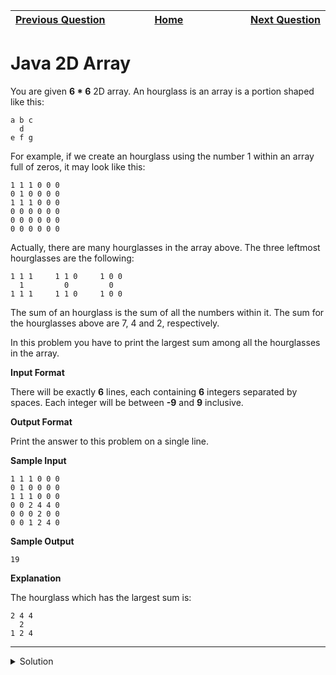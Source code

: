 | <img width=1000>[Previous Question](https://github.com/Kevin-Lago/java-hackerrank-solutions/tree/main/src/)</img> | <img width=1000>[Home](https://github.com/Kevin-Lago/java-hackerrank-solutions)</img> | <img width=1000>[Next Question](https://github.com/Kevin-Lago/java-hackerrank-solutions/tree/main/src/)</img> |
|:---|:---:|---:|

# Java 2D Array

You are given __6 * 6__ 2D array. An hourglass is an array is a portion shaped like this:

```
a b c
  d
e f g
```

For example, if we create an hourglass using the number 1 within an array full of zeros, it may look like this:

```
1 1 1 0 0 0
0 1 0 0 0 0
1 1 1 0 0 0
0 0 0 0 0 0
0 0 0 0 0 0
0 0 0 0 0 0
```

Actually, there are many hourglasses in the array above. The three leftmost hourglasses are the following:

```
1 1 1     1 1 0     1 0 0
  1         0         0
1 1 1     1 1 0     1 0 0
```

The sum of an hourglass is the sum of all the numbers within it. The sum for the hourglasses above are 7, 4 and 2, respectively.

In this problem you have to print the largest sum among all the hourglasses in the array.

__Input Format__

There will be exactly __6__ lines, each containing __6__ integers separated by spaces. Each integer will be between __-9__ and __9__ inclusive.

__Output Format__

Print the answer to this problem on a single line.

__Sample Input__

```
1 1 1 0 0 0
0 1 0 0 0 0
1 1 1 0 0 0
0 0 2 4 4 0
0 0 0 2 0 0
0 0 1 2 4 0
```

__Sample Output__

```
19
```

__Explanation__

The hourglass which has the largest sum is:

```
2 4 4
  2
1 2 4
```

---

<details><summary>Solution</summary>
    
```java
import java.io.*;
import java.util.*;
import java.util.stream.*;
import static java.util.stream.Collectors.toList;

public class Solution {
    public static void main(String[] args) throws IOException {
        BufferedReader bufferedReader = new BufferedReader(new InputStreamReader(System.in));

        List<List<Integer>> arr = new ArrayList<>();

        IntStream.range(0, 6).forEach(i -> {
            try {
                arr.add(
                        Stream.of(bufferedReader.readLine().replaceAll("\\s+$", "").split(" "))
                                .map(Integer::parseInt)
                                .collect(toList())
                );
            } catch (IOException ex) {
                throw new RuntimeException(ex);
            }
        });

        int largestSum = Integer.MIN_VALUE;

        for (int c = 0; c <= 3; c++) {
            for (int r = 0; r <= 3; r++) {
                int sum = 0;

                sum += arr.get(r).get(c) + arr.get(r).get(c + 1) + arr.get(r).get(c + 2);
                sum += arr.get(r + 1).get(c + 1);
                sum += arr.get(r + 2).get(c) + arr.get(r + 2).get(c + 1) + arr.get(r + 2).get(c + 2);

                if (sum > largestSum) {
                    largestSum = sum;
                }
            }
        }

        System.out.println(largestSum);
        bufferedReader.close();
    }
}
```
</details>